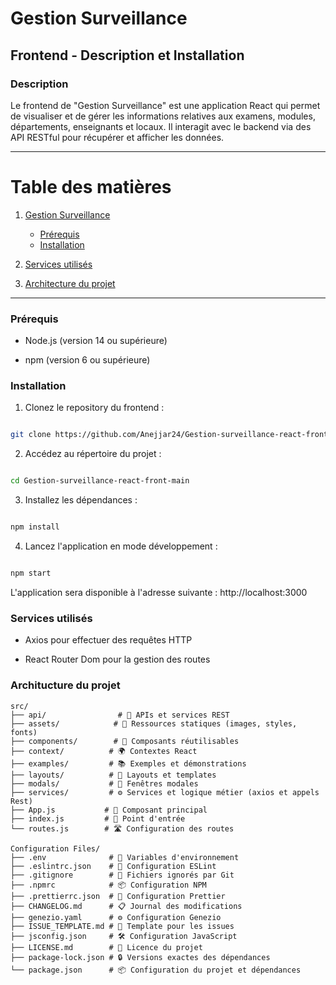 # Gestion Surveillance

## Frontend - Description et Installation

### Description

Le frontend de "Gestion Surveillance" est une application React qui permet de visualiser et de gérer les informations relatives aux examens, modules, départements, enseignants et locaux. Il interagit avec le backend via des API RESTful pour récupérer et afficher les données.

---
# Table des matières

1. [Gestion Surveillance](#gestion-surveillance)

   - [Prérequis](#prérequis)
   - [Installation](#installation)


2. [Services utilisés](#services-utilisés)


3. [Architecture du projet](#architecture-du-projet)
---



### Prérequis

- Node.js (version 14 ou supérieure)

- npm (version 6 ou supérieure)

### Installation

1. Clonez le repository du frontend :

```bash

git clone https://github.com/Anejjar24/Gestion-surveillance-react-front.git
```

2. Accédez au répertoire du projet :

```bash

cd Gestion-surveillance-react-front-main

```

3. Installez les dépendances :

```bash

npm install

```

4. Lancez l'application en mode développement :

```bash

npm start

```

L'application sera disponible à l'adresse suivante : http://localhost:3000



### Services utilisés

* Axios pour effectuer des requêtes HTTP

* React Router Dom pour la gestion des routes

### Architucture du projet

```
src/
├── api/                # 🔌 APIs et services REST
├── assets/            # 🎨 Ressources statiques (images, styles, fonts)
├── components/        # 🧩 Composants réutilisables
├── context/          # 🌍 Contextes React
├── examples/         # 📚 Exemples et démonstrations
├── layouts/          # 📐 Layouts et templates
├── modals/           # 💫 Fenêtres modales
├── services/         # ⚙️ Services et logique métier (axios et appels Rest)
├── App.js           # 📱 Composant principal
├── index.js         # 🚀 Point d'entrée
└── routes.js        # 🛣️ Configuration des routes

Configuration Files/
├── .env              # 🔐 Variables d'environnement
├── .eslintrc.json    # 📝 Configuration ESLint
├── .gitignore        # 🙈 Fichiers ignorés par Git
├── .npmrc            # 📦 Configuration NPM
├── .prettierrc.json  # 💅 Configuration Prettier
├── CHANGELOG.md      # 📋 Journal des modifications 
├── genezio.yaml      # ⚙️ Configuration Genezio
├── ISSUE_TEMPLATE.md # 🐛 Template pour les issues
├── jsconfig.json     # 🛠️ Configuration JavaScript
├── LICENSE.md        # 📄 Licence du projet
├── package-lock.json # 🔒 Versions exactes des dépendances
└── package.json      # 📦 Configuration du projet et dépendances
```

